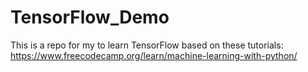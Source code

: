 # TensorFlow_Demo

This is a repo for my to learn TensorFlow based on these tutorials: https://www.freecodecamp.org/learn/machine-learning-with-python/
